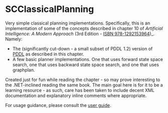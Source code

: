# SCClassicalPlanning

Very simple classical planning implementations. Specifically, this is an implementation of some of the concepts described in chapter 10 of _Artificial Intelligence: A Modern Approach_ (3rd Edition - [ISBN 978-1292153964](https://www.google.com/search?q=isbn+978-1292153964))_. Namely:

* The (significantly cut-down - a small subset of PDDL 1.2) version of [PDDL](https://en.wikipedia.org/wiki/Planning_Domain_Definition_Language) as described in this chapter.
* A few basic planner implementations. One that uses forward state space search, one that uses backward state space search, and one that uses graphplan.

Created just for fun while reading the chapter - so may prove interesting to the .NET-inclined reading the same book.
The main goal here is for it to be a learning resource - as such, care has been taken to include decent XML documentation and explanatory inline comments where appropriate.

For usage guidance, please consult the [user guide](./docs/user-guide).